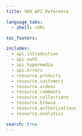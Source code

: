 ```yaml
---
title: VHX API Reference

language_tabs:
  - shell: cURL

toc_footers:

includes:
  - api.introduction
  - api.auth
  - api.hypermedia
  - api.errors
  - resource.products
  - resource.customers
  - resource.videos
  - resource.comments
  - resource.collections
  - resource.browse
  - resource.authorizations
  - resource.analytics

search: true
---
```

